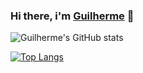 ### Hi there, i'm [Guilherme](https://github.com/guisoares1) 👋
![Guilherme's GitHub stats](https://github-readme-stats.vercel.app/api?username=guisoares1&show_icons=false&theme=dark) 

[![Top Langs](https://github-readme-stats.vercel.app/api/top-langs/?username=guisoares1&langs_count=5&theme=dark)](https://github.com/guisoares1/github-readme-stats)
<!--
**guisoares1/guisoares1** is a ✨ _special_ ✨ repository because its `README.md` (this file) appears on your GitHub profile.

Here are some ideas to get you started:

- 🔭 I’m currently working on ...
- 🌱 I’m currently learning ...
- 👯 I’m looking to collaborate on ...
- 🤔 I’m looking for help with ...
- 💬 Ask me about ...
- 📫 How to reach me: ...
- 😄 Pronouns: ...
- ⚡ Fun fact: ...
-->
